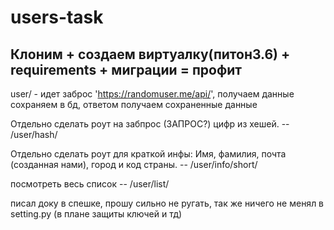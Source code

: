 # users-task
Клоним + создаем виртуалку(питон3.6) + requirements + миграции = профит
---
user/ - идет заброс 'https://randomuser.me/api/', получаем данные сохраняем в бд, ответом получаем сохраненные данные

Отдельно сделать роут на забпрос (ЗАПРОС?) цифр из хешей. -- /user/hash/

Отдельно сделать роут для краткой инфы: Имя, фамилия, почта (созданная нами), город и код страны. -- /user/info/short/

посмотреть весь список -- /user/list/

писал доку в спешке, прошу сильно не ругать, так же ничего не менял в setting.py (в плане защиты ключей и тд)